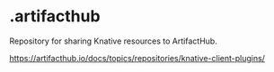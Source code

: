 # .artifacthub

Repository for sharing Knative resources to ArtifactHub.

https://artifacthub.io/docs/topics/repositories/knative-client-plugins/